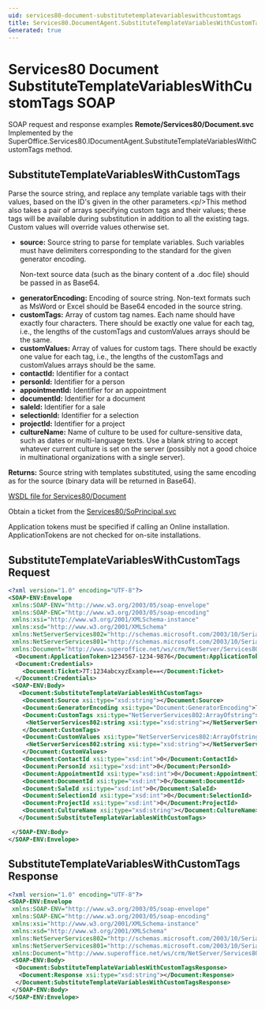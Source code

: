 ```yaml
---
uid: services80-document-substitutetemplatevariableswithcustomtags
title: Services80.DocumentAgent.SubstituteTemplateVariablesWithCustomTags SOAP
Generated: true
---
```


# Services80 Document SubstituteTemplateVariablesWithCustomTags SOAP

SOAP request and response examples **Remote/Services80/Document.svc**
Implemented by the <see cref="M:SuperOffice.Services80.IDocumentAgent.SubstituteTemplateVariablesWithCustomTags">SuperOffice.Services80.IDocumentAgent.SubstituteTemplateVariablesWithCustomTags</see> method.

## SubstituteTemplateVariablesWithCustomTags

Parse the source string, and replace any template variable tags with their values, based on the ID's given in the other parameters.&lt;p/&gt;This method also takes a pair of arrays specifying custom tags and their values; these tags will be available during substitution in addition to all the existing tags. Custom values will override values otherwise set.

* **source:** Source string to parse for template variables. Such variables must have delimiters corresponding to the standard for the given generator encoding.<p />Non-text source data (such as the binary content of a .doc file) should be passed in as Base64.
* **generatorEncoding:** Encoding of source string. Non-text formats such as MsWord or Excel should be Base64 encoded in the source string.
* **customTags:** Array of custom tag names. Each name should have exactly four characters. There should be exactly one value for each tag, i.e., the lengths of the customTags and customValues arrays should be the same.
* **customValues:** Array of values for custom tags. There should be exactly one value for each tag, i.e., the lengths of the customTags and customValues arrays should be the same.
* **contactId:** Identifier for a contact
* **personId:** Identifier for a person
* **appointmentId:** Identifier for an appointment
* **documentId:** Identifier for a document
* **saleId:** Identifier for a sale
* **selectionId:** Identifier for a selection
* **projectId:** Identifier for a project
* **cultureName:** Name of culture to be used for culture-sensitive data, such as dates or multi-language texts. Use a blank string to accept whatever current culture is set on the server (possibly not a good choice in multinational organizations with a single server).

**Returns:** Source string with templates substituted, using the same encoding as for the source (binary data will be returned in Base64).


[WSDL file for Services80/Document](../Services80-Document.md)

Obtain a ticket from the [Services80/SoPrincipal.svc](../SoPrincipal/index.md)

Application tokens must be specified if calling an Online installation. ApplicationTokens are not checked for on-site installations.

## SubstituteTemplateVariablesWithCustomTags Request

```xml
<?xml version="1.0" encoding="UTF-8"?>
<SOAP-ENV:Envelope
 xmlns:SOAP-ENV="http://www.w3.org/2003/05/soap-envelope"
 xmlns:SOAP-ENC="http://www.w3.org/2003/05/soap-encoding"
 xmlns:xsi="http://www.w3.org/2001/XMLSchema-instance"
 xmlns:xsd="http://www.w3.org/2001/XMLSchema"
 xmlns:NetServerServices802="http://schemas.microsoft.com/2003/10/Serialization/Arrays"
 xmlns:NetServerServices801="http://schemas.microsoft.com/2003/10/Serialization/"
 xmlns:Document="http://www.superoffice.net/ws/crm/NetServer/Services80">
  <Document:ApplicationToken>1234567-1234-9876</Document:ApplicationToken>
  <Document:Credentials>
    <Document:Ticket>7T:1234abcxyzExample==</Document:Ticket>
  </Document:Credentials>
 <SOAP-ENV:Body>
   <Document:SubstituteTemplateVariablesWithCustomTags>
    <Document:Source xsi:type="xsd:string"></Document:Source>
    <Document:GeneratorEncoding xsi:type="Document:GeneratorEncoding">Text</Document:GeneratorEncoding>
    <Document:CustomTags xsi:type="NetServerServices802:ArrayOfstring">
     <NetServerServices802:string xsi:type="xsd:string"></NetServerServices802:string>
    </Document:CustomTags>
    <Document:CustomValues xsi:type="NetServerServices802:ArrayOfstring">
     <NetServerServices802:string xsi:type="xsd:string"></NetServerServices802:string>
    </Document:CustomValues>
    <Document:ContactId xsi:type="xsd:int">0</Document:ContactId>
    <Document:PersonId xsi:type="xsd:int">0</Document:PersonId>
    <Document:AppointmentId xsi:type="xsd:int">0</Document:AppointmentId>
    <Document:DocumentId xsi:type="xsd:int">0</Document:DocumentId>
    <Document:SaleId xsi:type="xsd:int">0</Document:SaleId>
    <Document:SelectionId xsi:type="xsd:int">0</Document:SelectionId>
    <Document:ProjectId xsi:type="xsd:int">0</Document:ProjectId>
    <Document:CultureName xsi:type="xsd:string"></Document:CultureName>
   </Document:SubstituteTemplateVariablesWithCustomTags>

 </SOAP-ENV:Body>
</SOAP-ENV:Envelope>

```


## SubstituteTemplateVariablesWithCustomTags Response

```xml
<?xml version="1.0" encoding="UTF-8"?>
<SOAP-ENV:Envelope
 xmlns:SOAP-ENV="http://www.w3.org/2003/05/soap-envelope"
 xmlns:SOAP-ENC="http://www.w3.org/2003/05/soap-encoding"
 xmlns:xsi="http://www.w3.org/2001/XMLSchema-instance"
 xmlns:xsd="http://www.w3.org/2001/XMLSchema"
 xmlns:NetServerServices802="http://schemas.microsoft.com/2003/10/Serialization/Arrays"
 xmlns:NetServerServices801="http://schemas.microsoft.com/2003/10/Serialization/"
 xmlns:Document="http://www.superoffice.net/ws/crm/NetServer/Services80">
 <SOAP-ENV:Body>
  <Document:SubstituteTemplateVariablesWithCustomTagsResponse>
   <Document:Response xsi:type="xsd:string"></Document:Response>
  </Document:SubstituteTemplateVariablesWithCustomTagsResponse>
 </SOAP-ENV:Body>
</SOAP-ENV:Envelope>

```

